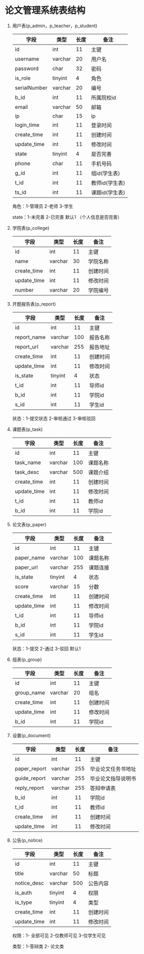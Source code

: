 # 论文管理系统表结构

1. 用户表(p_admin，p_teacher，p_student)

   | 字段         | 类型    | 长度 | 备注           |
   | ------------ | ------- | ---- | -------------- |
   | id           | int     | 11   | 主键           |
   | username     | varchar | 20   | 用户名         |
   | password     | char    | 32   | 密码           |
   | is_role      | tinyint | 4    | 角色           |
   | serialNumber | varchar | 20   | 编号           |
   | b_id         | int     | 11   | 所属院校id     |
   | email        | varchar | 50   | 邮箱           |
   | ip           | char    | 15   | ip             |
   | login_time   | int     | 11   | 登录时间       |
   | create_time  | int     | 11   | 创建时间       |
   | update_time  | int     | 11   | 修改时间       |
   | state        | tinyint | 4    | 是否完善       |
   | phone        | char    | 11   | 手机号码       |
   | g_id         | int     | 11   | 组id(学生表)   |
   | t_id         | int     | 11   | 教师id(学生表) |
   | ts_id        | int     | 11   | 课题id(学生表) |

   角色：1-管理员 2-老师 3-学生

   state：1-未完善 2-已完善 默认1  （个人信息是否完善）

2. 学院表(p_college)

   | 字段        | 类型    | 长度 | 备注     |
   | ----------- | ------- | ---- | -------- |
   | id          | int     | 11   | 主键     |
   | name        | varchar | 30   | 学院名称 |
   | create_time | int     | 11   | 创建时间 |
   | update_time | int     | 11   | 修改时间 |
   | number      | varchar | 20   | 学院编号 |

3. 开题报告表(p_report)

   | 字段        | 类型    | 长度 | 备注     |
   | ----------- | ------- | ---- | -------- |
   | id          | int     | 11   | 主键     |
   | report_name | varchar | 100  | 报告名称 |
   | report_url  | varchar | 255  | 报告地址 |
   | create_time | int     | 11   | 创建时间 |
   | update_time | int     | 11   | 修改时间 |
   | is_state    | tinyint | 4    | 状态     |
   | t_id        | int     | 11   | 导师id   |
   | b_id        | int     | 11   | 学院id   |
   | s_id        | int     | 11   | 学生id   |

   状态：1-提交状态 2-审核通过 3-审核驳回

4. 课题表(p_task)

   | 字段        | 类型    | 长度 | 备注     |
   | ----------- | ------- | ---- | -------- |
   | id          | int     | 11   | 主键     |
   | task_name   | varchar | 100  | 课题名称 |
   | task_desc   | varchar | 500  | 课题介绍 |
   | create_time | int     | 11   | 创建时间 |
   | update_time | int     | 11   | 修改时间 |
   | t_id        | int     | 11   | 教师id   |
   | b_id        | int     | 11   | 学院id   |

5. 论文表(p_paper)

   | 字段        | 类型    | 长度 | 备注     |
   | ----------- | ------- | ---- | -------- |
   | id          | int     | 11   | 主键     |
   | paper_name  | varchar | 100  | 课题名称 |
   | paper_url   | varchar | 255  | 课题连接 |
   | is_state    | tinyint | 4    | 状态     |
   | score       | varchar | 15   | 分数     |
   | create_time | int     | 11   | 创建时间 |
   | update_time | int     | 11   | 修改时间 |
   | t_id        | int     | 11   | 导师id   |
   | b_id        | int     | 11   | 学院id   |
   | s_id        | int     | 11   | 学生id   |

   状态：1-提交  2-通过 3-驳回  默认1

6. 组表(p_group)

   | 字段        | 类型    | 长度 | 备注     |
   | ----------- | ------- | ---- | -------- |
   | id          | int     | 11   | 主键     |
   | group_name  | varchar | 20   | 组名     |
   | create_time | int     | 11   | 创建时间 |
   | update_time | int     | 11   | 修改时间 |
   | b_id        | int     | 11   | 学院id   |

7. 设置(p_document)

   | 字段         | 类型    | 长度 | 备注               |
   | ------------ | ------- | ---- | ------------------ |
   | id           | int     | 11   | 主键               |
   | paper_report | varchar | 255  | 毕业论文任务书地址 |
   | guide_report | varchar | 255  | 毕业论文指导说明书 |
   | reply_report | varchar | 255  | 答辩申请表         |
   | b_id         | int     | 11   | 学院id             |
   | t_id         | int     | 11   | 教师id             |
   | create_time  | int     | 11   | 创建时间           |
   | update_time  | int     | 11   | 修改时间           |

8. 公告(p_notice)

   | 字段        | 类型    | 长度 | 备注     |
   | ----------- | ------- | ---- | -------- |
   | id          | int     | 11   | 主键     |
   | title       | varchar | 50   | 标题     |
   | notice_desc | varchar | 500  | 公告内容 |
   | is_auth     | tinyint | 4    | 权限     |
   | is_type     | tinyint | 4    | 类型     |
   | create_time | int     | 11   | 创建时间 |
   | update_time | int     | 11   | 修改时间 |

   权限：1- 全部可见 2-仅教师可见 3-仅学生可见

   类型：1-答辩类 2- 论文类

